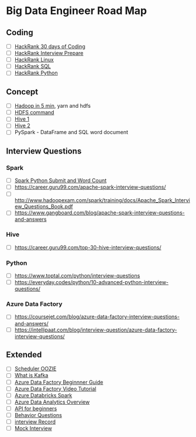 
# Big Data Engineer Road Map

## Coding
- [ ] [HackRank 30 days of Coding](https://www.hackerrank.com/domains/tutorials/30-days-of-code?filters%5Bstatus%5D%5B%5D=unsolved&badge_type=30-days-of-code)
- [ ] [HackRank Interview Prepare](https://www.hackerrank.com/interview/interview-preparation-kit)
- [ ] [HackRank Linux](https://www.hackerrank.com/domains/shell)
- [ ] [HackRank SQL](https://www.hackerrank.com/domains/sql?filters%5Bstatus%5D%5B%5D=unsolved&badge_type=sql)
- [ ] [HackRank Python](https://www.hackerrank.com/domains/python)

## Concept
- [ ] [Hadoop in 5 min](https://www.youtube.com/watch?v=aReuLtY0YMI), yarn and hdfs
- [ ] [HDFS command](https://www.alluxio.io/learn/hdfs/basic-file-operations-commands/)
- [ ] [Hive 1](https://github.com/datafibers/big_data_training/blob/master/hive/Big%20Data%20Basic%20Training%20Apache%20Hive_1.pdf)
- [ ] [Hive 2](https://github.com/datafibers/big_data_training/blob/master/hive/Big%20Data%20Basic%20Training%20Apache%20Hive_2.pdf)
- [ ] PySpark - DataFrame and SQL word document

## Interview Questions
### Spark
- [ ] [Spark Python Submit and Word Count](https://blog.csdn.net/huguozhiengr/article/details/96482397)
- [ ] https://career.guru99.com/apache-spark-interview-questions/
- [ ] http://www.hadoopexam.com/spark/training/docs/Apache_Spark_Interview_Questions_Book.pdf
- [ ] https://www.gangboard.com/blog/apache-spark-interview-questions-and-answers

### Hive
- [ ] https://career.guru99.com/top-30-hive-interview-questions/

### Python
- [ ] https://www.toptal.com/python/interview-questions
- [ ] https://everyday.codes/python/10-advanced-python-interview-questions/

### Azure Data Factory
- [ ] https://coursejet.com/blog/azure-data-factory-interview-questions-and-answers/
- [ ] https://intellipaat.com/blog/interview-question/azure-data-factory-interview-questions/

## Extended
- [ ] [Scheduler OOZIE](https://www.edureka.co/blog/brief-introduction-to-oozie/)
- [ ] [What is Kafka](https://www.youtube.com/watch?v=FKgi3n-FyNU)
- [ ] [Azure Data Factory Beginnner Guide](https://www.cathrinewilhelmsen.net/series/beginners-guide-azure-data-factory/)
- [ ] [Azure Data Factory Video Tutorial](https://www.youtube.com/watch?v=EpDkxTHAhOs&list=PLGjZwEtPN7j8b9dPA0HrtJDptOB69B506&index=1)
- [ ] [Azure Databricks Spark](https://www.youtube.com/watch?v=M7t1T1Q5MNc)
- [ ] [Azure Data Analytics Overview](https://www.youtube.com/watch?v=JUQXx0R0RfE)
- [ ] [API for beginners](https://www.youtube.com/watch?v=GZvSYJDk-us)
- [ ] [Behavior Questions](https://www.themuse.com/advice/30-behavioral-interview-questions-you-should-be-ready-to-answer)
- [ ] [interview Record](https://interviewing.io/recordings)
- [ ] [Mock Interview](https://www.pramp.com/)
